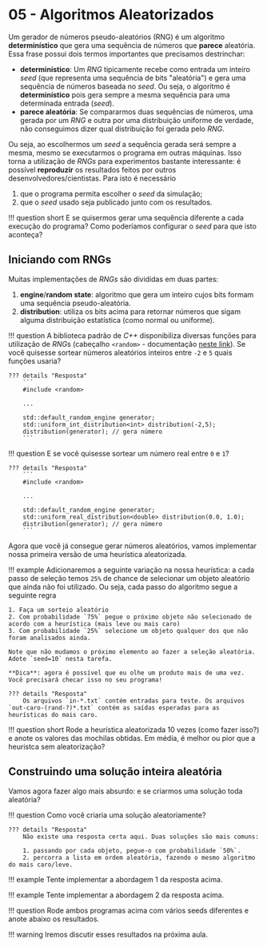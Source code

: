 # 05 - Algoritmos Aleatorizados

Um gerador de números pseudo-aleatórios (RNG) é um algoritmo **determinístico** que gera uma sequência de números que **parece** aleatória. Essa frase possui dois termos importantes que precisamos destrinchar:

* **determinístico**: Um *RNG* tipicamente recebe como entrada um inteiro *seed* (que representa uma sequência de bits "aleatória") e gera uma sequência de números baseada no *seed*. Ou seja, o algoritmo é **determinístico** pois gera sempre a mesma sequência para uma determinada entrada (*seed*).
* **parece aleatória**: Se compararmos duas sequências de números, uma gerada por um *RNG* e outra por uma distribuição uniforme de verdade, não conseguimos dizer qual distribuição foi gerada pelo *RNG*.

Ou seja, ao escolhermos um *seed* a sequência gerada será sempre a mesma, mesmo se executarmos o programa em outras máquinas. Isso torna a utilização de *RNGs* para experimentos bastante interessante: é possível **reproduzir** os resultados feitos por outros desenvolvedores/cientistas. Para isto é necessário

1. que o programa permita escolher o *seed* da simulação;
1. que o *seed* usado seja publicado junto com os resultados.

!!! question short
    E se quisermos gerar uma sequência diferente a cada execução do programa? Como poderíamos configurar o *seed* para que isto aconteça?

## Iniciando com RNGs

Muitas implementações de *RNGs*  são divididas em duas partes:

1. **engine**/**random state**: algoritmo que gera um inteiro cujos bits formam uma sequência pseudo-aleatória.
1. **distribution**: utiliza os bits acima para retornar números que sigam alguma distribuição estatística (como normal ou uniforme).

!!! question
    A biblioteca padrão de *C++* disponibiliza diversas funções para utilização de *RNG*s (cabeçalho `<random>` - documentação [neste link](http://cplusplus.com/reference/random/)). Se você quisesse sortear números aleatórios inteiros entre `-2` e `5` quais funções usaria?

    ??? details "Resposta"
        ```
        #include <random>

        ...

        std::default_random_engine generator;
        std::uniform_int_distribution<int> distribution(-2,5);
        distribution(generator); // gera número
        ```

!!! question 
    E se você quisesse sortear um número real entre `0` e `1`? 

    ??? details "Resposta"
        ```
        #include <random>

        ...

        std::default_random_engine generator;
        std::uniform_real_distribution<double> distribution(0.0, 1.0);
        distribution(generator); // gera número
        ```

Agora que você já consegue gerar números aleatórios, vamos implementar nossa primeira versão de uma heurística aleatorizada.

!!! example
    Adicionaremos a seguinte variação na nossa heurística: a cada passo de seleção temos `25%` de chance de selecionar um objeto aleatório que ainda não foi utilizado. Ou seja, cada passo do algoritmo segue a seguinte regra
    
    1. Faça um sorteio aleatório
    2. Com probabilidade `75%` pegue o próximo objeto não selecionado de acordo com a heurística (mais leve ou mais caro)
    3. Com probabilidade `25%` selecione um objeto qualquer dos que não foram analisados ainda. 

    Note que não mudamos o próximo elemento ao fazer a seleção aleatória. Adote `seed=10` nesta tarefa.

    **Dica**: agora é possível que eu olhe um produto mais de uma vez. Você precisará checar isso no seu programa!

    ??? details "Resposta"
        Os arquivos `in-*.txt` contém entradas para teste. Os arquivos `out-caro-(rand-?)*.txt` contém as saídas esperadas para as heurísticas do mais caro. 

!!! question short
    Rode a heurística aleatorizada 10 vezes (como fazer isso?) e anote os valores das mochilas obtidas. Em média, é melhor ou pior que a heuristca sem aleatorização? 

## Construindo uma solução inteira aleatória

Vamos agora fazer algo mais absurdo: e se criarmos uma solução toda aleatória? 

!!! question
    Como você criaria uma solução aleatoriamente? 

    ??? details "Resposta"
        Não existe uma resposta certa aqui. Duas soluções são mais comuns:

        1. passando por cada objeto, pegue-o com probabilidade `50%`.
        2. percorra a lista em ordem aleatória, fazendo o mesmo algoritmo do mais caro/leve. 

!!! example
    Tente implementar a abordagem 1 da resposta acima.

!!! example
    Tente implementar a abordagem 2 da resposta acima.

!!! question
    Rode ambos programas acima com vários seeds diferentes e anote abaixo os resultados.

!!! warning 
    Iremos discutir esses resultados na próxima aula. 
